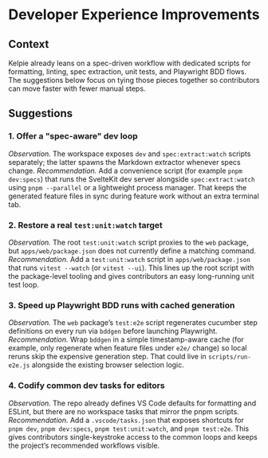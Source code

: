 # Developer Experience Improvements

## Context
Kelpie already leans on a spec-driven workflow with dedicated scripts for formatting, linting, spec extraction, unit tests, and Playwright BDD flows. The suggestions below focus on tying those pieces together so contributors can move faster with fewer manual steps.

## Suggestions

### 1. Offer a "spec-aware" dev loop
*Observation.* The workspace exposes `dev` and `spec:extract:watch` scripts separately; the latter spawns the Markdown extractor whenever specs change.
*Recommendation.* Add a convenience script (for example `pnpm dev:specs`) that runs the SvelteKit dev server alongside `spec:extract:watch` using `pnpm --parallel` or a lightweight process manager. That keeps the generated feature files in sync during feature work without an extra terminal tab.

### 2. Restore a real `test:unit:watch` target
*Observation.* The root `test:unit:watch` script proxies to the `web` package, but `apps/web/package.json` does not currently define a matching command.
*Recommendation.* Add a `test:unit:watch` script in `apps/web/package.json` that runs `vitest --watch` (or `vitest --ui`). This lines up the root script with the package-level tooling and gives contributors an easy long-running unit test loop.

### 3. Speed up Playwright BDD runs with cached generation
*Observation.* The `web` package’s `test:e2e` script regenerates cucumber step definitions on every run via `bddgen` before launching Playwright.
*Recommendation.* Wrap `bddgen` in a simple timestamp-aware cache (for example, only regenerate when feature files under `e2e/` change) so local reruns skip the expensive generation step. That could live in `scripts/run-e2e.js` alongside the existing browser selection logic.

### 4. Codify common dev tasks for editors
*Observation.* The repo already defines VS Code defaults for formatting and ESLint, but there are no workspace tasks that mirror the pnpm scripts.
*Recommendation.* Add a `.vscode/tasks.json` that exposes shortcuts for `pnpm dev`, `pnpm dev:specs`, `pnpm test:unit:watch`, and `pnpm test:e2e`. This gives contributors single-keystroke access to the common loops and keeps the project’s recommended workflows visible.
